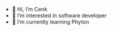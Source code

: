 - 👋 Hi, I’m Cenk
- 👀 I’m interested in software developer
- 🌱 I’m currently learning Phyton

<!---
Cenksnl/Cenksnl is a ✨ special ✨ repository because its `README.md` (this file) appears on your GitHub profile.
You can click the Preview link to take a look at your changes.
--->
